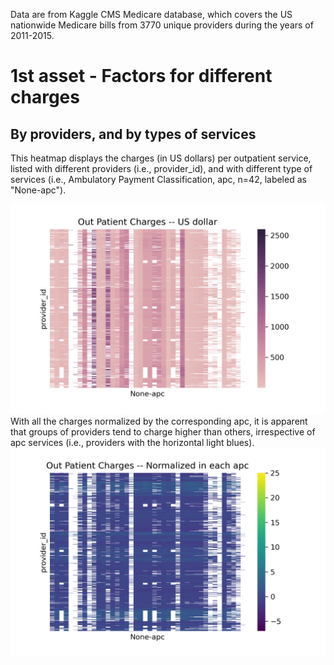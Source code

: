 Data are from Kaggle CMS Medicare database, which covers the US nationwide Medicare bills from 3770 unique providers during the years of 2011-2015. 
# 1st asset - Factors for different charges
## By providers, and by types of services
This heatmap displays the charges (in US dollars) per outpatient service, listed with different providers (i.e., provider_id), and with different type of services (i.e., Ambulatory Payment Classification, apc, n=42, labeled as "None-apc"). 

![Figure1](OutPatientCharges.png)     
With all the charges normalized by the corresponding apc, it is apparent that groups of providers tend to charge higher than others, irrespective of apc services (i.e., providers with the horizontal light blues).   
![Figure2](OutPatientChargesNorm.png)

